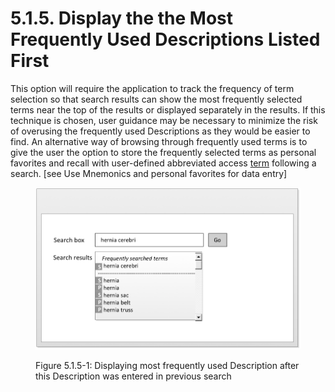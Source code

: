 # 5.1.5. Display the the Most Frequently Used Descriptions Listed First

This option will require the application to track the frequency of term selection so that search results can show the most frequently selected terms near the top of the results or displayed separately in the results. If this technique is chosen, user guidance may be necessary to minimize the risk of overusing the frequently used Descriptions as they would be easier to find. An alternative way of browsing through frequently used terms is to give the user the option to store the frequently selected terms as personal favorites and recall with user-defined abbreviated access [term](https://confluence.ihtsdotools.org/display/DOCRELFMT/term+\(field\) "Reference term: term \(field\)") following a search. [see Use Mnemonics and personal favorites for data entry] 

<figure><img src="../../images/52170509.png" alt="" title=""><figcaption><p>Figure 5.1.5-1: Displaying most frequently used Description after this Description was entered in previous search</p></figcaption></figure>

